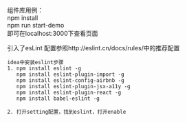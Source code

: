 组件库用例：    
npm install   
npm run start-demo   
即可在localhost:3000下查看页面


引入了esLint 配置参照http://eslint.cn/docs/rules/中的推荐配置
   
    idea中安装eslint步骤
    1. npm install eslint -g
       npm install eslint-plugin-import -g
       npm install eslint-config-airbnb -g
       npm install eslint-plugin-jsx-a11y -g
       npm install eslint-plugin-react -g
       npm install babel-eslint -g
       
    2. 打开setting配置，找到eslint，打开enable
